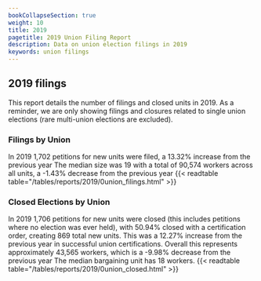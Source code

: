 ```yaml
---
bookCollapseSection: true
weight: 10
title: 2019
pagetitle: 2019 Union Filing Report
description: Data on union election filings in 2019
keywords: union filings
---
```


## 2019 filings

This report details the number of filings and closed units in 2019. As a reminder, we are only showing filings and closures related to single union elections (rare multi-union elections are excluded).

### Filings by Union
In 2019 1,702 petitions for new units were filed, a 13.32% increase from the previous year The median size was 19 with a total of 90,574 workers across all units, a -1.43% decrease from the previous year
{{< readtable table="/tables/reports/2019/0union_filings.html" >}}

### Closed Elections by Union
In 2019 1,706 petitions for new units were closed (this includes petitions where no election was ever held), with 50.94% closed with a certification order, creating 869 total new units. This was a 12.27% increase from the previous year in successful union certifications. Overall this represents approximately 43,565 workers, which is a -9.98% decrease from the previous year The median bargaining unit has 18 workers.
{{< readtable table="/tables/reports/2019/0union_closed.html" >}}
